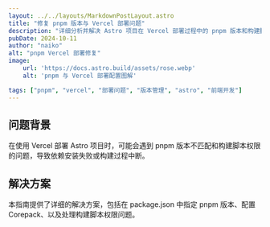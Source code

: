 ```yaml
---
layout: ../../layouts/MarkdownPostLayout.astro
title: "修复 pnpm 版本与 Vercel 部署问题"
description: "详细分析并解决 Astro 项目在 Vercel 部署过程中的 pnpm 版本和构建脚本权限问题"
pubDate: 2024-10-11
author: "naiko"
alt: "pnpm Vercel 部署修复"
image:
    url: 'https://docs.astro.build/assets/rose.webp'
    alt: 'pnpm 与 Vercel 部署配置图解'

tags: ["pnpm", "vercel", "部署问题", "版本管理", "astro", "前端开发"]
---
```


## 问题背景

在使用 Vercel 部署 Astro 项目时，可能会遇到 pnpm 版本不匹配和构建脚本权限的问题，导致依赖安装失败或构建过程中断。

## 解决方案

本指南提供了详细的解决方案，包括在 package.json 中指定 pnpm 版本、配置 Corepack、以及处理构建脚本权限问题。
